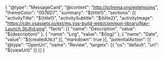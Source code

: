 {
    "@type": "MessageCard",
    "@context": "http://schema.org/extensions",
    "themeColor": "0076D7",
    "summary": "${title1}",
    "sections": [{
        "activityTitle": "${title1}",
        "activitySubtitle": "${title2}",
        "activityImage": "https://cdn.vsassets.io/ext/ms.vss-build-web/common-library/Nav-Launch.3tiJhd.png",
        "facts": [{
            "name": "Description",
            "value": "${description}"
        }, {
            "name": "Log",
            "value": "${log}"
        }, {
            "name": "Date",
            "value": "${createdUtc}"
        }],
        "markdown": true
    }],
    "potentialAction": [{
        "@type": "OpenUri",
        "name": "Review",
        "targets": [{
            "os": "default",
            "uri": "${viewUrl}"
        }]
    }]
}
